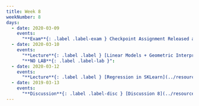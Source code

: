 ```yaml
---
title: Week 8
weekNumber: 8
days:
  - date: 2020-03-09
    events:
      "**Exam**{: .label .label-exam } Checkpoint Assignment Released at 8PM (due Mar. 10, 8PM)":
  - date: 2020-03-10
    events:
      "**Lecture**{: .label .label } [Linear Models + Geometric Interpretation](../resources/assets/lectures/lec15/LeastSquaresLinearRegression.html) ([slides](https://drive.google.com/open?id=1XYMw8vnFKFar1bGVYSrQzIH_NuOrs4dO)) ([code](http://data100.datahub.berkeley.edu/hub/user-redirect/git-sync?repo=https://github.com/DS-100/sp20&subPath=lecture/lec15/))":
      "**NO LAB**{: .label .label-lab }":
  - date: 2020-03-12
    events:
      "**Lecture**{: .label .label } [Regression in SKLearn](../resources/assets/lectures/lec16/SKLearnDemo.html),  [Feature Engineering](../resources/assets/lectures/lec16/FeatureEngineering.html) ([code](http://data100.datahub.berkeley.edu/hub/user-redirect/git-sync?repo=https://github.com/DS-100/sp20&subPath=lecture/lec16/)) ([playlist](https://www.youtube.com/playlist?list=PLcK2S75CXo8NWWupuqe_AmCasOs-t3Vch)) ":
  - date: 2019-03-13
    events:
      "**Discussion**{: .label .label-disc } [Discussion 8](../resources/assets/discussions/disc08.pdf)":
---
```

